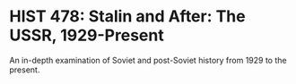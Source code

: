 # HIST 478: Stalin and After: The USSR, 1929-Present

An in-depth examination of Soviet and post-Soviet history from 1929 to the present.